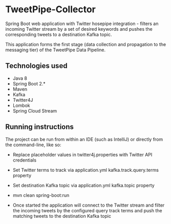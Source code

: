 TweetPipe-Collector
==============
Spring Boot web application with Twitter hosepipe integration - filters an incoming Twitter stream 
by a set of desired keywords and pushes the corresponding tweets to a destination Kafka topic.

This application forms the first stage (data collection and propagation to the messaging tier) of the TweetPipe Data Pipeline.

Technologies used
--------------
* Java 8
* Spring Boot 2.*
* Maven
* Kafka
* Twitter4J
* Lombok
* Spring Cloud Stream


Running instructions
--------------------
The project can be run from within an IDE (such as IntelliJ) or directly from the command-line, like so:
* Replace placeholder values in twitter4j.properties with Twitter API credentials
* Set Twitter terms to track via application.yml kafka.track.query.terms property
* Set destination Kafka topic via application.yml kafka.topic property
* mvn clean spring-boot:run

* Once started the application will connect to the Twitter stream and filter the incoming tweets 
by the configured query track terms and push the matching tweets to the destination Kafka topic
